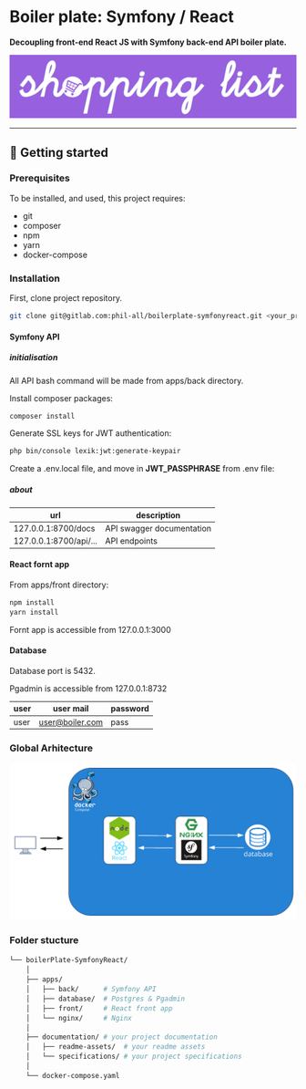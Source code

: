 # Boiler plate: Symfony / React

**Decoupling front-end React JS with Symfony back-end API boiler plate.**

![Library logo](documentation/readme-assets/logo.png)

* * *

## :tada: Getting started

### Prerequisites

To be installed, and used, this project requires:

-   git
-   composer
-   npm
-   yarn
-   docker-compose

### Installation

First, clone project repository.

```bash
git clone git@gitlab.com:phil-all/boilerplate-symfonyreact.git <your_project_name>
```

#### Symfony API

##### initialisation

All API bash command will be made from apps/back directory.

Install composer packages:

```bash
composer install
```

Generate SSL keys for JWT authentication:

```bash
php bin/console lexik:jwt:generate-keypair
```

Create a .env.local file, and move in **JWT_PASSPHRASE** from .env file:

##### about

| url                    | description               |
| ---------------------- | ------------------------- |
| 127.0.0.1:8700/docs    | API swagger documentation |
| 127.0.0.1:8700/api/... | API endpoints             |

#### React fornt app

From apps/front directory:

```bash
npm install
yarn install
```

Fornt app is accessible from 127.0.0.1:3000

#### Database

Database port is 5432.

Pgadmin is accessible from 127.0.0.1:8732

| user | user mail       | password |
| ---- | --------------- | -------- |
| user | user@boiler.com | pass     |

### Global Arhitecture

![Library architecture](documentation/readme-assets/architecture.png)

### Folder stucture

```bash
└── boilerPlate-SymfonyReact/
    │
    ├── apps/
    │   ├── back/      # Symfony API
    │   ├── database/  # Postgres & Pgadmin
    │   ├── front/     # React front app
    │   └── nginx/     # Nginx
    │
    ├── documentation/ # your project documentation
    │   ├── readme-assets/  # your readme assets
    │   └── specifications/ # your project specifications
    │
    └── docker-compose.yaml
```

